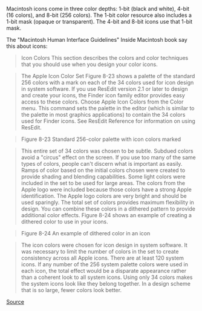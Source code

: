 Macintosh icons come in three color depths: 1-bit (black and white), 4-bit (16 colors), and 8-bit (256 colors). The 1-bit color resource also includes a 1-bit mask (opaque or transparent). The 4-bit and 8-bit icons use that 1-bit mask.

The "Macintosh Human Interface Guidelines" Inside Macintosh book say this about icons:

> Icon Colors
> This section describes the colors and color techniques that you should use when you design your color icons.

> The Apple Icon Color Set
> Figure 8-23 shows a palette of the standard 256 colors with a mark on each of the 34 colors used for icon design in system software. If you use ResEdit version 2.1 or later to design and create your icons, the Finder icon family editor provides easy access to these colors. Choose Apple Icon Colors from the Color menu. This command sets the palette in the editor (which is similar to the palette in most graphics applications) to contain the 34 colors used for Finder icons. See ResEdit Reference for information on using ResEdit.

> Figure 8-23 Standard 256-color palette with icon colors marked


> This entire set of 34 colors was chosen to be subtle. Subdued colors avoid a "circus" effect on the screen. If you use too many of the same types of colors, people can't discern what is important as easily. Ramps of color based on the initial colors chosen were created to provide shading and blending capabilities. Some light colors were included in the set to be used for large areas. The colors from the Apple logo were included because those colors have a strong Apple identification. The Apple logo colors are very bright and should be used sparingly. The total set of colors provides maximum flexibility in design. You can combine these colors in a dithered pattern to provide additional color effects. Figure 8-24 shows an example of creating a dithered color to use in your icons.

> Figure 8-24 An example of dithered color in an icon



> The icon colors were chosen for icon design in system software. It was necessary to limit the number of colors in the set to create consistency across all Apple icons. There are at least 120 system icons. If any number of the 256 system palette colors were used in each icon, the total effect would be a disparate appearance rather than a coherent look to all system icons. Using only 34 colors makes the system icons look like they belong together. In a design scheme that is so large, fewer colors look better.

[Source](https://preterhuman.net/macstuff/techpubs/mac/HIGuidelines/HIGuidelines-172.html)
